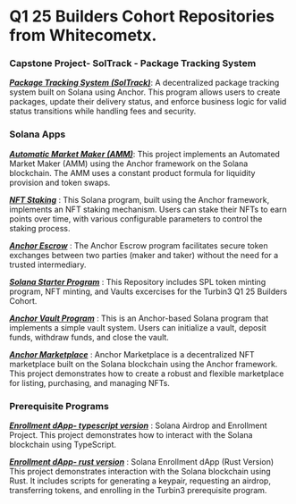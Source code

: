 <h1>Q1 25 Builders Cohort Repositories from Whitecometx.</h1>

<h3>Capstone Project- SolTrack - Package Tracking System</h3>

[**<i>Package Tracking System (SolTrack)</i>**](https://github.com/whitecometx/Package_Tracking_System): A decentralized package tracking system built on Solana using Anchor. This program allows users to create packages, update their delivery status, and enforce business logic for valid status transitions while handling fees and security.

<h3>Solana Apps</h3>

[**<i>Automatic Market Maker (AMM)</i>**](https://github.com/whitecometx/AMM_Anchor): This project implements an Automated Market Maker (AMM) using the Anchor framework on the Solana blockchain. The AMM uses a constant product formula for liquidity provision and token swaps.

[**<i>NFT Staking</i>**](https://github.com/whitecometx/NFT_Staking) : This Solana program, built using the Anchor framework, implements an NFT staking mechanism. Users can stake their NFTs to earn points over time, with various configurable parameters to control the staking process.

[**<i>Anchor Escrow</i>**](https://github.com/whitecometx/Anchor_Escrow) : The Anchor Escrow program facilitates secure token exchanges between two parties (maker and taker) without the need for a trusted intermediary.

[**<i>Solana Starter Program</i>**](https://github.com/whitecometx/Solana_starter_Turbin3) : This Repository includes SPL token minting program, NFT minting, and Vaults excercises for the Turbin3 Q1 25 Builders Cohort. 

[**<i>Anchor Vault Program</i>**](https://github.com/whitecometx/Anchor_Vault/tree/main) : This is an Anchor-based Solana program that implements a simple vault system. Users can initialize a vault, deposit funds, withdraw funds, and close the vault.

[**<i>Anchor Marketplace</i>**](https://github.com/whitecometx/anchor_marketplace) : Anchor Marketplace is a decentralized NFT marketplace built on the Solana blockchain using the Anchor framework. This project demonstrates how to create a robust and flexible marketplace for listing, purchasing, and managing NFTs.

<h3>Prerequisite Programs</h3>

[**<i>Enrollment dApp- typescript version</i>**](https://github.com/whitecometx/Enrollment_dApp_typescript_version)  : Solana Airdrop and Enrollment Project. This project demonstrates how to interact with the Solana blockchain using TypeScript. 

[**<i>Enrollment dApp- rust version</i>**](https://github.com/whitecometx/Enrollment_dApp_rust_version) : Solana Enrollment dApp (Rust Version)
This project demonstrates interaction with the Solana blockchain using Rust. It includes scripts for generating a keypair, requesting an airdrop, transferring tokens, and enrolling in the Turbin3 prerequisite program.
